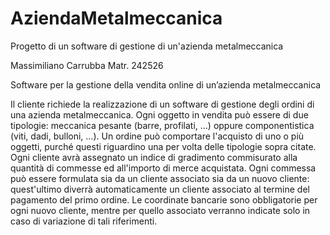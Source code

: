 # AziendaMetalmeccanica
Progetto di un software di gestione di un'azienda metalmeccanica


Massimiliano Carrubba
Matr. 242526

Software per la gestione della vendita online di un’azienda metalmeccanica

Il cliente richiede la realizzazione di un software di gestione degli ordini di una azienda metalmeccanica.
Ogni oggetto in vendita può essere di due tipologie:
meccanica pesante (barre, profilati, …) oppure componentistica (viti, dadi, bulloni, …).
Un ordine può comportare l'acquisto di uno o più oggetti, purché questi riguardino una per volta delle tipologie sopra citate.
Ogni cliente avrà assegnato un indice di gradimento commisurato alla quantità di commesse ed all'importo di merce acquistata.
Ogni commessa può essere formulata sia da un cliente associato sia da un nuovo cliente: quest'ultimo diverrà automaticamente un cliente associato al termine del pagamento del primo ordine.
Le coordinate bancarie sono obbligatorie per ogni nuovo cliente, mentre per quello associato verranno indicate solo in caso di variazione di tali riferimenti.
